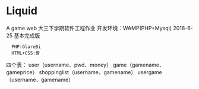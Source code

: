 # Liquid
A game web
大三下学期软件工程作业
开发环境：WAMP(PHP+Mysql)
    2018-6-25 基本完成版
    
      PHP:GlareBi
      HTML+CSS:曾
      
四个表：
      user（username、pwd、money）
      game（gamename、gameprice）
      shoppinglist（username、gamename）
      usergame（username、gamename）
